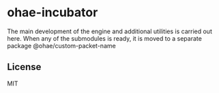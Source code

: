 # ohae-incubator
 
The main development of the engine and additional utilities is carried out here. When any of the submodules is ready, it is moved to a separate package @ohae/custom-packet-name

## License

MIT
